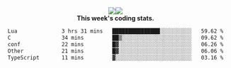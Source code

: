 <div align="center" style="display: flex; justify-content: center; align-items: center; height: auto;">
  <div style="display: flex; align-items: center;">
    <img src="https://github-readme-streak-stats.herokuapp.com/?user=innerviewer&theme=black-ice&hide_border=true&stroke=0000&background=0D1117&ring=0080FF&fire=0080FF&currStreakLabel=0080FF" style="height: auto;" />
  </div>
  <div>
    <img src="https://github-readme-stats-one-bice.vercel.app/api/top-langs/?username=innerviewer&role=OWNER,ORGANIZATION_MEMBER,COLLABORATOR&show_icons=true&count_private=true&hide_border=true&title_color=0080FF&icon_color=ffffff&text_color=c9d1d9&bg_color=0d1117" style="height: auto;" />
  </div>
</div>


<div align="center"><b>This week's coding stats.</b>
<!--START_SECTION:waka-->

```txt
Lua              3 hrs 31 mins   ███████████████░░░░░░░░░░   59.62 %
C                34 mins         ██▒░░░░░░░░░░░░░░░░░░░░░░   09.62 %
conf             22 mins         █▓░░░░░░░░░░░░░░░░░░░░░░░   06.26 %
Other            21 mins         █▓░░░░░░░░░░░░░░░░░░░░░░░   06.06 %
TypeScript       11 mins         ▓░░░░░░░░░░░░░░░░░░░░░░░░   03.16 %
```

<!--END_SECTION:waka-->
</div>
